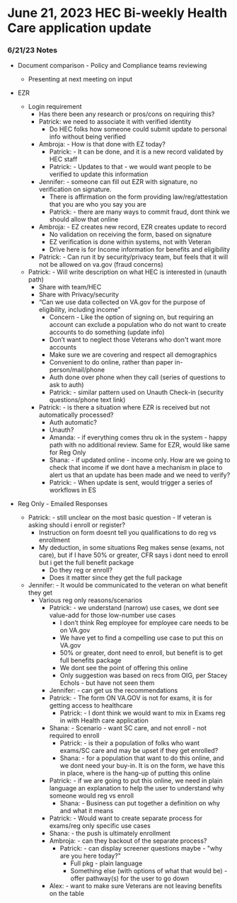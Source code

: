 # June 21, 2023 HEC Bi-weekly Health Care application update

### 6/21/23 Notes

- Document comparison - Policy and Compliance teams reviewing
     - Presenting at next meeting on input

- EZR
     - Login requirement
          - Has there been any research or pros/cons on requiring this?
          - Patrick: we need to associate it with verified identity
               - Do HEC folks how someone could submit update to personal info without being verified
          - Ambroja: - How is that done with EZ today?
               - Patrick: - It can be done, and it is a new record validated by HEC staff
               - Patrick: - Updates to that - we would want people to be verified to update this information
          - Jennifer: - someone can fill out EZR with signature, no verification on signature.  
               - There is affirmation on the form providing law/reg/attestation that you are who you say you are
               - Patrick: - there are many ways to commit fraud, dont think we should allow that online
          - Ambroja: - EZ creates new record, EZR creates update to record
               - No validation on receiving the form, based on signature
               - EZ verification is done within systems, not with Veteran
               - Drive here is for Income information for benefits and eligibility
          - Patrick: - Can run it by security/privacy team, but feels that it will not be allowed on va.gov (fraud concerns)
     - Patrick: - Will write description on what HEC is interested in (unauth path)
          - Share with team/HEC
          - Share with Privacy/security
          - “Can we use data collected on VA.gov for the purpose of eligibility, including income”
               - Concern - Like the option of signing on, but requiring an account can exclude a population who do not want to create accounts to do something (update info)
               - Don’t want to neglect those Veterans who don't want more accounts
               - Make sure we are covering and respect all demographics
               - Convenient to do online, rather than paper in-person/mail/phone
               - Auth done over phone when they call (series of questions to ask to auth)
               - Patrick: - similar pattern used on Unauth Check-in (security questions/phone text link)
          - Patrick: - is there a situation where EZR is received but not automatically processed?
               - Auth automatic?
               - Unauth?
               - Amanda: - if everything comes thru ok in the system - happy path with no additional review.  Same for EZR, would like same for Reg Only 
               - Shana: - if updated online - income only.  How are we going to check that income if we dont have a mechanism in place to alert us that an update has been made and we need to verify?
               - Patrick: - When update is sent, would trigger a series of workflows in ES

- Reg Only - Emailed Responses
     - Patrick: - still unclear on the most basic question - If veteran is asking should i enroll or register? 
          - Instruction on form doesnt tell you qualifications to do reg vs enrollment
          - My deduction, in some situations Reg makes sense (exams, not care), but if I have 50% or greater, CFR says i dont need to enroll but i get the full benefit package
               - Do they reg or enroll?
               - Does it matter since they get the full package
     - Jennifer: - It would be communicated to the veteran on what benefit they get
          - Various reg only reasons/scenarios
               - Patrick: - we understand (narrow) use cases, we dont see value-add for those low-number use cases
                    - I don’t think Reg employee for employee care needs to be on VA.gov
                    - We have yet to find a compelling use case to put this on VA.gov
                    - 50% or greater, dont need to enroll, but benefit is to get full  benefits package
                    - We dont see the point of offering this online
                    - Only suggestion was based on recs from OIG, per Stacey Echols - but have not seen them
               - Jennifer: - can get us the recommendations
               - Patrick: - The form ON VA.GOV is not for exams, it is for getting access to healthcare
                    - Patrick: - I dont think we would want to mix in Exams reg in with Health care application
               - Shana: - Scenario - want SC care, and not enroll - not required to enroll
                    - Patrick: - is their a population of folks who want exams/SC care and may be upset if they get enrolled?
                    - Shana: - for a population that want to do this online, and we dont need your buy-in.  It is on the form, we have this in place, where is the hang-up of putting this online
               - Patrick: - if we are going to put this online, we need in plain language an explanation to help the user to understand why someone would reg vs enroll
                    - Shana: - Business can put together a definition on why and what it means
               - Patrick: - Would want to create separate process for exams/reg only specific use cases
               - Shana: - the push is ultimately enrollment
               - Ambroja: - can they backout of the separate process?
                    - Patrick: - can display screener questions maybe - "why are you here today?"
                         - Full pkg - plain language
                         - Something else (with options of what that would be) - offer pathway(s) for the user to go down
               - Alex: - want to make sure Veterans are not leaving benefits on the table

